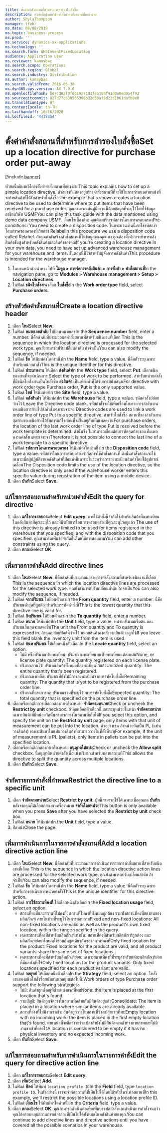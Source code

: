 ```yaml
---
title: ตั้งค่าคำสั่งสถานที่สำหรับการสำรองใบสั่งซื้อ
description: หัวข้อนี้อธิบายวิธีการตั้งค่าคำสั่งสถานที่อย่างง่าย
author: ShylaThompson
manager: tfehr
ms.date: 08/08/2019
ms.topic: business-process
ms.prod: ''
ms.service: dynamics-ax-applications
ms.technology: ''
ms.search.form: WHSInventFixedLocation
audience: Application User
ms.reviewer: kamaybac
ms.search.scope: Operations
ms.search.region: Global
ms.search.industry: Distribution
ms.author: kamaybac
ms.search.validFrom: 2016-06-30
ms.dyn365.ops.version: AX 7.0.0
ms.openlocfilehash: b07cd8af0fd619a71d3fe5188f41d0a0ed954f93
ms.sourcegitcommit: 827d77c638555396b32d36af5d22d1b61dafb0e8
ms.translationtype: HT
ms.contentlocale: th-TH
ms.lasthandoff: 10/16/2020
ms.locfileid: "4438854"
---
```

# <a name="set-up-a-location-directive-for-purchase-order-put-away"></a><span data-ttu-id="64148-103">ตั้งค่าคำสั่งสถานที่สำหรับการสำรองใบสั่งซื้อ</span><span class="sxs-lookup"><span data-stu-id="64148-103">Set up a location directive for purchase order put-away</span></span>

[!include [banner](../../includes/banner.md)]

<span data-ttu-id="64148-104">หัวข้อนี้อธิบายวิธีการตั้งค่าคำสั่งสถานที่อย่างง่าย</span><span class="sxs-lookup"><span data-stu-id="64148-104">This topic explains how to set up a simple location directive.</span></span> <span data-ttu-id="64148-105">ตัวอย่างที่แสดงอยู่สร้างคำสั่งสถานที่ที่จะใช้ในการกำหนดตำแหน่งที่จะย้ายสินค้าที่ได้รับสำหรับใบสั่งซื้อ</span><span class="sxs-lookup"><span data-stu-id="64148-105">The example that's shown creates a location directive to be used to determine where to put items that have been received for a purchase order.</span></span> <span data-ttu-id="64148-106">คุณสามารถเล่นคู่มืองานนี้ด้วยข้อมูลที่ระบุไว้โดยใช้ข้อมูลสาธิตบริษัท USMF</span><span class="sxs-lookup"><span data-stu-id="64148-106">You can play this task guide with the data mentioned using demo data company USMF.</span></span> <span data-ttu-id="64148-107">เงื่อนไขเบื้องต้น: คุณต้องสร้างรหัสการโอนการครอบครอง</span><span class="sxs-lookup"><span data-stu-id="64148-107">Pre-conditions: You need to create a disposition code.</span></span> <span data-ttu-id="64148-108">ในกระบวนงานนี้เราใช้รหัสการโอนการครอบครองที่เรียกว่า Relabel</span><span class="sxs-lookup"><span data-stu-id="64148-108">In this procedure we use a disposition code called Relabel.</span></span> <span data-ttu-id="64148-109">ถ้าคุณกำลังสร้างคำสั่งสถานที่ในข้อมูลของคุณเอง คุณต้องตั้งค่าการบริหารคลังสินค้าขั้นสูงสำหรับคลังสินค้าและสินค้าของคุณ</span><span class="sxs-lookup"><span data-stu-id="64148-109">If you're creating a location directive in your own data, you need to have set up advanced warehouse management for your warehouse and items.</span></span> <span data-ttu-id="64148-110">ขั้นตอนนี้มีไว้สำหรับผู้จัดการคลังสินค้า</span><span class="sxs-lookup"><span data-stu-id="64148-110">This procedure is intended for the warehouse manager.</span></span>

1. <span data-ttu-id="64148-111">ในบานหน้าต่างนำทาง ไปที่ **โมดูล > การจัดการคลังสินค้า > การตั้งค่า > คำสั่งสถานที่**</span><span class="sxs-lookup"><span data-stu-id="64148-111">In the navigation pane, go to **Modules > Warehouse management > Setup > Location directives**.</span></span>
2. <span data-ttu-id="64148-112">ในฟิลด์ **ชนิดใบสั่งงาน** เลือก **ใบสั่งซื้อ**</span><span class="sxs-lookup"><span data-stu-id="64148-112">In the **Work order type** field, select **Purchase orders**.</span></span>

## <a name="create-a-location-directive-header"></a><span data-ttu-id="64148-113">สร้างหัวข้อคำสั่งสถานที่</span><span class="sxs-lookup"><span data-stu-id="64148-113">Create a location directive header</span></span>
1. <span data-ttu-id="64148-114">เลือก **ใหม่**</span><span class="sxs-lookup"><span data-stu-id="64148-114">Select **New**.</span></span>
2. <span data-ttu-id="64148-115">ในฟิลด์ **หมายเลขลำดับ** ให้ป้อนหมายเลข</span><span class="sxs-lookup"><span data-stu-id="64148-115">In the **Sequence number** field, enter a number.</span></span> <span data-ttu-id="64148-116">นี่คือลำดับที่ประมวลผลคำสั่งสถานที่สำหรับชนิดงานที่เลือก </span><span class="sxs-lookup"><span data-stu-id="64148-116">This is the sequence in which the location directive is processed for the selected work type.</span></span> <span data-ttu-id="64148-117">คุณยังสามารถปรับเปลี่ยนลำดับ ถ้าจำเป็น</span><span class="sxs-lookup"><span data-stu-id="64148-117">You can also modify the sequence, if needed.</span></span>  
3. <span data-ttu-id="64148-118">ในฟิลด์ **ชื่อ** ให้พิมพ์ค่าใดค่าหนึ่ง</span><span class="sxs-lookup"><span data-stu-id="64148-118">In the **Name** field, type a value.</span></span> <span data-ttu-id="64148-119">นี่คือตัวระบุเฉพาะสำหรับหน่วยคำสั่ง</span><span class="sxs-lookup"><span data-stu-id="64148-119">This is the unique identifier for this directive.</span></span>  
4. <span data-ttu-id="64148-120">ในฟิลด์ **ประเภทงาน** ให้เลือก **ส่งสินค้า**</span><span class="sxs-lookup"><span data-stu-id="64148-120">In the **Work type** field, select **Put**.</span></span> <span data-ttu-id="64148-121">เลือกชนิดของงานที่จะดำเนินการ </span><span class="sxs-lookup"><span data-stu-id="64148-121">Select the type of work to be performed.</span></span> <span data-ttu-id="64148-122">สำหรับหน่วยคำสั่งที่มีชนิดใบสั่งงานเป็นใบสั่งซื้อ **ส่งสินค้า** เป็นเพียงค่าที่ได้รับการสนับสนุน</span><span class="sxs-lookup"><span data-stu-id="64148-122">For directive with work order type Purchase order, **Put** is the only supported value.</span></span>  
5. <span data-ttu-id="64148-123">ในฟิลด์ **ไซต์** ให้พิมพ์ค่า</span><span class="sxs-lookup"><span data-stu-id="64148-123">In the **Site** field, type a value.</span></span>
6. <span data-ttu-id="64148-124">ในฟิลด์ **คลังสินค้า** ให้พิมพ์ค่า</span><span class="sxs-lookup"><span data-stu-id="64148-124">In the **Warehouse** field, type a value.</span></span> <span data-ttu-id="64148-125">รหัสคำสั่งปล่อยว่างไว้ </span><span class="sxs-lookup"><span data-stu-id="64148-125">Leave the Directive code blank.</span></span>  <span data-ttu-id="64148-126">รหัสคำสั่งจะใช้เพื่อเชื่อมโยงรายการลำดับงานของชนิดการย้ายไปยังคำสั่งเฉพาะเจาะจง </span><span class="sxs-lookup"><span data-stu-id="64148-126">Directive codes are used to link a work order line of type Put to a specific directive.</span></span> <span data-ttu-id="64148-127">สำหรับใบสั่งซื้อ สถานที่ของลำดับงานสุดท้ายของชนิดย้ายได้รับการแก้ไขก่อนที่จะขึ้นอยู่กับเท็มเพลตงาน</span><span class="sxs-lookup"><span data-stu-id="64148-127">For purchase orders, the location of the last work order line of type Put is resolved before the work template is determined.</span></span> <span data-ttu-id="64148-128">ดังนั้นจึง ไม่สามารถเชื่อมต่อบรรทัดสุดท้ายของเท็มเพลตงานคำสั่งเฉพาะเจาะจง</span><span class="sxs-lookup"><span data-stu-id="64148-128">Therefore it is not possible to connect the last line of a work template to a specific directive.</span></span>   
7. <span data-ttu-id="64148-129">ในฟิลด์ **รหัสการโอนการครอบครอง** ให้พิมพ์ค่าใดค่าหนึ่ง</span><span class="sxs-lookup"><span data-stu-id="64148-129">In the **Disposition code** field, type a value.</span></span> <span data-ttu-id="64148-130">รหัสการโอนการครอบครองจำกัดการใช้คำสั่งสถานที่ ดังนั้นคำสั่งสถานจะใช้เฉพาะเมื่อผู้ปฏิบัติงานคลังสินค้าที่ป้อนค่านี้เฉพาะในระหว่างการลงทะเบียนสินค้าโดยใช้อุปกรณ์เคลื่อน</span><span class="sxs-lookup"><span data-stu-id="64148-130">The Disposition code limits the use of the location directive, so the location directive is only used if the warehouse worker enters this specific value during registration of the item using a mobile device.</span></span>  
8. <span data-ttu-id="64148-131">เลือก **บันทึก**</span><span class="sxs-lookup"><span data-stu-id="64148-131">Select **Save**.</span></span>

## <a name="edit-the-query-for-directive"></a><span data-ttu-id="64148-132">แก้ไขการสอบถามสำหรับหน่วยคำสั่ง</span><span class="sxs-lookup"><span data-stu-id="64148-132">Edit the query for directive</span></span>
1. <span data-ttu-id="64148-133">เลือก **แก้ไขการสอบถาม**</span><span class="sxs-lookup"><span data-stu-id="64148-133">Select **Edit query**.</span></span> <span data-ttu-id="64148-134">การใช้คำสั่งนี้จำกัดใช้สำหรับสินค้าที่ลงทะเบียน ในคลังสินค้าที่คุณระบุไว้ และที่มีรหัสการโอนการครอบครองที่คุณระบุไว้อยู่แล้ว </span><span class="sxs-lookup"><span data-stu-id="64148-134">The use of this directive is already limited to be used for items registered in the warehouse that you specified, and with the disposition code that you specified.</span></span> <span data-ttu-id="64148-135">คุณสามารถเพิ่มข้อจำกัดอื่นโดยใช้การสอบถาม</span><span class="sxs-lookup"><span data-stu-id="64148-135">You can add other constraints using the query.</span></span>  
2. <span data-ttu-id="64148-136">เลือก **ตกลง**</span><span class="sxs-lookup"><span data-stu-id="64148-136">Select **OK**.</span></span>

## <a name="add-directive-lines"></a><span data-ttu-id="64148-137">เพิ่มรายการคำสั่ง</span><span class="sxs-lookup"><span data-stu-id="64148-137">Add directive lines</span></span>
1. <span data-ttu-id="64148-138">เลือก **ใหม่**</span><span class="sxs-lookup"><span data-stu-id="64148-138">Select **New**.</span></span> <span data-ttu-id="64148-139">นี่คือลำดับที่ประมวลผลรายการคำสั่งสถานที่สำหรับชนิดงานที่เลือก </span><span class="sxs-lookup"><span data-stu-id="64148-139">This is the sequence in which the location directive lines are processed for the selected work type.</span></span> <span data-ttu-id="64148-140">คุณยังสามารถปรับเปลี่ยนลำดับ ถ้าจำเป็น</span><span class="sxs-lookup"><span data-stu-id="64148-140">You can also modify the sequence, if needed.</span></span>  
2. <span data-ttu-id="64148-141">ในฟิลด์ **จากปริมาณ** ให้ป้อนตัวเลข</span><span class="sxs-lookup"><span data-stu-id="64148-141">In the **From quantity** field, enter a number.</span></span> <span data-ttu-id="64148-142">นี่คือปริมาณต่ำสุดที่ถูกต้องสำหรับบรรทัดคำสั่งนี้</span><span class="sxs-lookup"><span data-stu-id="64148-142">This is the lowest quantity that this directive line is valid for.</span></span>  
3. <span data-ttu-id="64148-143">ในฟิลด์ **ถึงปริมาณ** ให้ป้อนตัวเลข</span><span class="sxs-lookup"><span data-stu-id="64148-143">In the **To quantity** field, enter a number.</span></span>
4. <span data-ttu-id="64148-144">ในฟิลด์ **หน่วย** ให้พิมพ์ค่า</span><span class="sxs-lookup"><span data-stu-id="64148-144">In the **Unit** field, type a value.</span></span> <span data-ttu-id="64148-145">หน่วยปริมาณเริ่มต้น และปริมาณสิ้นสุดจะแสดงขึ้น</span><span class="sxs-lookup"><span data-stu-id="64148-145">The unit the From quantity and To quantity is expressed in.</span></span> <span data-ttu-id="64148-146">ถ้าคุณปล่อยฟิลด์นี้ว่างไว้ หน่วยสินค้าคงคลังจากสินค้าจะถูกใช้</span><span class="sxs-lookup"><span data-stu-id="64148-146">If you leave this field blank the inventory unit from the item is used.</span></span>  
5. <span data-ttu-id="64148-147">ในฟิลด์ **ค้นหาปริมาณ** ให้เลือกหนึ่งตัวเลือก</span><span class="sxs-lookup"><span data-stu-id="64148-147">In the **Locate quantity** field, select an option.</span></span>
    - <span data-ttu-id="64148-148">ไม่มี หรือปริมาณป้ายทะเบียน: ปริมาณลงทะเบียนบนป้ายทะเบียนแต่ละแผ่น</span><span class="sxs-lookup"><span data-stu-id="64148-148">None, or license plate quantity: The quantity registered on each license plate.</span></span>  
    - <span data-ttu-id="64148-149">ปริมาณรวมไว้: ปริมาณสินค้าทั้งหมดที่ลงทะเบียนไว้แล้ว</span><span class="sxs-lookup"><span data-stu-id="64148-149">Unitized quantity: The entire quantity that's been registered.</span></span>  
    - <span data-ttu-id="64148-150">ปริมาณคงเหลือ: ปริมาณที่ยังไม่มีการลงทะเบียนจากบรรทัดใบสั่งซื้อ</span><span class="sxs-lookup"><span data-stu-id="64148-150">Remaining quantity: The quantity that is yet to be registered from the purchase order line.</span></span>  
    - <span data-ttu-id="64148-151">ปริมาณที่คาดการณ์: ปริมาณรวมที่ระบุไว้บนบรรทัดใบสั่งซื้อ</span><span class="sxs-lookup"><span data-stu-id="64148-151">Expected quantity: The total quantity that is specified on the purchase order line.</span></span>  
6. <span data-ttu-id="64148-152">เลือกหรือยกเลิกการเลือกกล่องกาเครื่องหมาย **จำกัดตามหน่วย**</span><span class="sxs-lookup"><span data-stu-id="64148-152">Check or uncheck the **Restrict by unit** checkbox.</span></span> <span data-ttu-id="64148-153">ถ้าคุณเลือกตัวเลือกนี้ และระบุหน่วยในหน้า **จำกัดตามหน่วย** เฉพาะสินค้าที่มีหน่วยวัดนั้นสามารถวางในสถานที่เก็บได้</span><span class="sxs-lookup"><span data-stu-id="64148-153">If you select this option, and specify the unit on the **Restrict by unit** page, only items with that unit of measurement can be put into the location.</span></span> <span data-ttu-id="64148-154">ตัวอย่างเช่น ถ้าหน่วยวัดเป็น PL (แท่นวางสินค้า) เฉพาะสินค้าในแท่นวางสินค้าที่สามารถวางในที่ตั้งที่ระบุ</span><span class="sxs-lookup"><span data-stu-id="64148-154">For example, if the unit of measurement is PL (pallets), only items in pallets can be put into the specified location.</span></span>  
7. <span data-ttu-id="64148-155">เลือกหรือยกเลิกกล่องกาเครื่องหมาย **อนุญาตให้แบ่ง**</span><span class="sxs-lookup"><span data-stu-id="64148-155">Check or uncheck the **Allow split** checkbox.</span></span> <span data-ttu-id="64148-156">นี้อนุญาติหน่วยคำสั่งเพื่อแบ่งปริมาณสำหรับหลายสถานที่</span><span class="sxs-lookup"><span data-stu-id="64148-156">This allows the directive to split the quantity across multiple locations.</span></span>  
8. <span data-ttu-id="64148-157">เลือก **บันทึก**</span><span class="sxs-lookup"><span data-stu-id="64148-157">Select **Save**.</span></span>

## <a name="restrict-the-directive-line-to-a-specific-unit"></a><span data-ttu-id="64148-158">จำกัดรายการคำสั่งที่กำหนด</span><span class="sxs-lookup"><span data-stu-id="64148-158">Restrict the directive line to a specific unit</span></span>
1. <span data-ttu-id="64148-159">เลือก **จำกัดตามหน่วย**</span><span class="sxs-lookup"><span data-stu-id="64148-159">Select **Restrict by unit**.</span></span> <span data-ttu-id="64148-160">ปุ่มนี้สามารถใช้ได้เฉพาะเมื่อคุณกด **บันทึก** หลังจากคุณได้เลือกกล่องกาเครื่องหมาย **จำกัดโดยหน่วย**</span><span class="sxs-lookup"><span data-stu-id="64148-160">This button is only available when you press **Save** after you have selected the **Restrict by unit** check box.</span></span>  
2. <span data-ttu-id="64148-161">ในฟิลด์ **หน่วย** ให้พิมพ์ค่า</span><span class="sxs-lookup"><span data-stu-id="64148-161">In the **Unit** field, type a value.</span></span>
3. <span data-ttu-id="64148-162">ปิดหน้า</span><span class="sxs-lookup"><span data-stu-id="64148-162">Close the page.</span></span>

## <a name="add-a-location-directive-action-line"></a><span data-ttu-id="64148-163">เพิ่มการดำเนินการในรายการคำสั่งสถานที่</span><span class="sxs-lookup"><span data-stu-id="64148-163">Add a location directive action line</span></span>
1. <span data-ttu-id="64148-164">เลือก **ใหม่**</span><span class="sxs-lookup"><span data-stu-id="64148-164">Select **New**.</span></span> <span data-ttu-id="64148-165">นี่คือลำดับที่ประมวลผลการดำเนินการรายการคำสั่งสถานที่สำหรับชนิดงานที่เลือก </span><span class="sxs-lookup"><span data-stu-id="64148-165">This is the sequence in which the location directive action lines are processed for the selected work type.</span></span> <span data-ttu-id="64148-166">คุณยังสามารถปรับเปลี่ยนลำดับ ถ้าจำเป็น</span><span class="sxs-lookup"><span data-stu-id="64148-166">You can also modify the sequence, if needed.</span></span>  
2. <span data-ttu-id="64148-167">ในฟิลด์ **ชื่อ** ให้พิมพ์ค่าใดค่าหนึ่ง</span><span class="sxs-lookup"><span data-stu-id="64148-167">In the **Name** field, type a value.</span></span> <span data-ttu-id="64148-168">นี่คือตัวระบุเฉพาะสำหรับการดำเนินการหน่วยคำสั่ง</span><span class="sxs-lookup"><span data-stu-id="64148-168">This is the unique identifier for this directive action.</span></span>  
3. <span data-ttu-id="64148-169">ในฟิลด์ **การใช้สถานที่คงที่** ให้เลือกหนึ่งตัวเลือก</span><span class="sxs-lookup"><span data-stu-id="64148-169">In the **Fixed location usage** field, select an option.</span></span>
    - <span data-ttu-id="64148-170">สถานที่คงที่และสถานที่ไม่คงที่: สถานที่ไม่คงที่ทั้งหมดถูกต้อง รวมทั้งสถานที่คงที่ของตนของผลิตภัณฑ์ ภายในช่วงที่ระบุไว้ในการสอบถาม</span><span class="sxs-lookup"><span data-stu-id="64148-170">Fixed and non-fixed locations: All non-fixed locations are valid as well as the product's own fixed location, within the range specified in the query.</span></span>  
    - <span data-ttu-id="64148-171">เฉพาะสถานที่คงที่สำหรับผลิตภัณฑ์เท่านั้น: สถานที่คงที่สำหรับผลิตภัณฑ์ถูกต้อง และผลิตภัณฑ์ย่อยทั้งหมดใช้ร่วมกันชุดเดียวกันของสถานที่คงที่</span><span class="sxs-lookup"><span data-stu-id="64148-171">Only fixed location for the product: Fixed locations for the product are valid, and all product variants share the same set of fixed locations.</span></span>  
    - <span data-ttu-id="64148-172">เฉพาะสถานที่คงที่สำหรับผลิตภัณฑ์ย่อย: เฉพาะสถานที่คงที่ที่ระบุสำหรับแต่ละผลิตภัณฑ์ย่อยที่มีผลบังคับใช้</span><span class="sxs-lookup"><span data-stu-id="64148-172">Only fixed location for the product variants: Only fixed locations specified for each product variant are valid.</span></span>  
4. <span data-ttu-id="64148-173">ในฟิลด์ **กลยุทธ์** ให้เลือกหนึ่งตัวเลือก</span><span class="sxs-lookup"><span data-stu-id="64148-173">In the **Strategy** field, select an option.</span></span> <span data-ttu-id="64148-174">ใบสั่งงานของชนิดใบสั่งซื้อสนับสนุนกลยุทธ์ต่อไปนี้:</span><span class="sxs-lookup"><span data-stu-id="64148-174">Work orders of type Purchase order support the following strategies:</span></span> 
    - <span data-ttu-id="64148-175">ไม่มี: สินค้าถูกตั้งอยู่ที่ตำแหน่งแรกที่พบ</span><span class="sxs-lookup"><span data-stu-id="64148-175">None: the item is placed at the first location that's found.</span></span>  
    - <span data-ttu-id="64148-176">รวมบัญชี: สินค้าถูกจัดวางในสถานที่คล้ายกันมีสินค้าอยู่แล้ว</span><span class="sxs-lookup"><span data-stu-id="64148-176">Consolidate: The item is placed in a location where similar items are already available.</span></span>  
    - <span data-ttu-id="64148-177">สถานที่ว่างที่ไม่มีงานขาเข้า: สินค้าถูกวางในสถานที่ว่างเปล่าแรกที่พบ</span><span class="sxs-lookup"><span data-stu-id="64148-177">Empty location with no incoming work: the item is placed in the first empty location that's found.</span></span> <span data-ttu-id="64148-178">ตำแหน่งที่จะถือว่าจะว่างเปล่าถ้ายังไม่มีสินค้าคงคลังทางกายภาพและไม่มีงานขาเข้าที่คาดไว้</span><span class="sxs-lookup"><span data-stu-id="64148-178">A location is considered to be empty if it has no physical inventory and no expected incoming work.</span></span>  
5. <span data-ttu-id="64148-179">เลือก **บันทึก**</span><span class="sxs-lookup"><span data-stu-id="64148-179">Select **Save**.</span></span>

## <a name="edit-the-query-for-directive-action-line"></a><span data-ttu-id="64148-180">แก้ไขการสอบถามสำหรับการดำเนินการในรายการคำสั่ง</span><span class="sxs-lookup"><span data-stu-id="64148-180">Edit the query for directive action line</span></span>
1. <span data-ttu-id="64148-181">เลือก **แก้ไขการสอบถาม**</span><span class="sxs-lookup"><span data-stu-id="64148-181">Select **Edit query**.</span></span>
2. <span data-ttu-id="64148-182">เลือก **เพิ่ม**</span><span class="sxs-lookup"><span data-stu-id="64148-182">Select **Add**.</span></span>
3. <span data-ttu-id="64148-183">ในฟิลด์ **ฟิลด์** ให้พิมพ์ `location profile ID`</span><span class="sxs-lookup"><span data-stu-id="64148-183">In the **Field** field, type `location profile ID`.</span></span> <span data-ttu-id="64148-184">ในตัวอย่างนี้ เราจะจำกัดสถานที่ที่เป็นไปได้โดยใช้รหัสโพรไฟล์สถานที่</span><span class="sxs-lookup"><span data-stu-id="64148-184">In this example, we'll restrict the possible locations using a location profile ID.</span></span>  
4. <span data-ttu-id="64148-185">ในฟิลด์ **เงื่อนไข** ให้พิมพ์ค่าใดค่าหนึ่ง</span><span class="sxs-lookup"><span data-stu-id="64148-185">In the **Criteria** field, type a value.</span></span>
5. <span data-ttu-id="64148-186">เลือก **ตกลง**</span><span class="sxs-lookup"><span data-stu-id="64148-186">Select **OK**.</span></span> <span data-ttu-id="64148-187">คุณสามารถดำเนินต่อเพื่อเพิ่มบรรทัดคำสั่งและดำเนินการคำสั่งจนกว่าคุณได้ครอบคลุมสถานการณ์จำลองที่เป็นไปได้ทั้งหมดในคลังสินค้าของคุณ</span><span class="sxs-lookup"><span data-stu-id="64148-187">You can continue to add directive lines and directive actions until you have covered all the possible scenarios in your warehouse.</span></span>  

